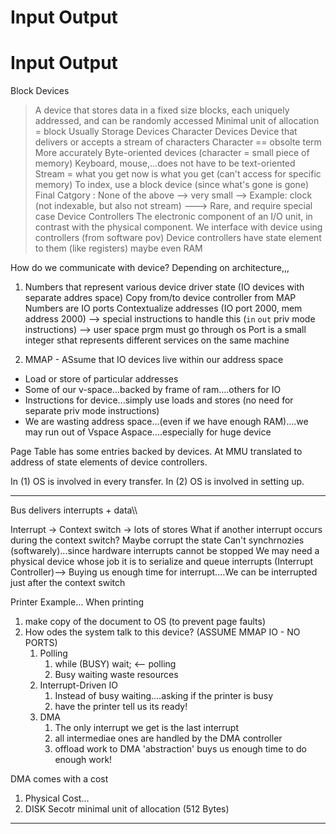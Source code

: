 # Input Output
# Input Output

Block Devices
> A device that stores data in a fixed size blocks, each uniquely addressed, and can be randomly accessed
> Minimal unit of allocation = block
> Usually Storage Devices
Character Devices
> Device that delivers or accepts a stream of characters
> Character == obsolte term
> More accurately Byte-oriented devices (character = small piece of memory)
> Keyboard, mouse,...does not have to be text-oriented
> Stream = what you get now is what you get (can't access for specific memory)
> To index, use a block device (since what's gone is gone)
Final Catgory : None of the above
--> very small
--> Example: clock (not indexable, but also not stream)
---> Rare, and require special case
Device Controllers
> The electronic component of an I/O unit, in contrast with the physical component.
We interface with device using controllers (from software pov)
 Device controllers have state element to them (like registers)
	 maybe even RAM

How do we communicate with device?
Depending on architecture,,,
1. Numbers that represent various device driver state (IO devices with separate addres space)
Copy from/to device controller from MAP
Numbers are IO ports
Contextualize addresses (IO port 2000, mem address 2000) --> special instructions to handle this (`in` `out` priv mode instructions) --> user space prgm must go through os
Port is a small integer sthat represents different services on the same machine

2. MMAP - ASsume that IO devices live within our address space
- Load or store of particular addresses
- Some of our v-space...backed by frame of ram....others for IO
- Instructions for device...simply use loads and stores (no need for separate priv mode instructions)
- We are wasting address space...(even if we have enough RAM)....we may run out of Vspace Aspace....especially for huge device

Page Table has some entries backed by devices. At MMU translated to address of state elements of device controllers.

In (1) OS is involved in every transfer. In (2) OS is involved in setting up.

---
Bus delivers interrupts + data\\\\

Interrupt -> Context switch -> lots of stores
	What if another interrupt occurs during the context switch?
		Maybe corrupt the state
Can't synchrnozies (softwarely)...since hardware interrupts cannot be stopped
We may need a physical device whose job it is to serialize and queue interrupts (Interrupt Controller)--> Buying us enough time for interrupt....We can be interrupted just after the context switch

Printer Example...
When printing
1. make copy of the document to OS (to prevent page faults)
2. How odes the system talk to this device? (ASSUME MMAP IO - NO PORTS)
	1. Polling
		1. while (BUSY) wait; <-- polling 
		2. Busy waiting waste resources
	2. Interrupt-Driven IO
		1. Instead of busy waiting....asking if the printer is busy
		2. have the printer tell us its ready!
	3. DMA
		1. The only interrupt we get is the last interrupt
		2. all intermediae ones are handled by the DMA controller
		3. offload work to DMA 'abstraction' buys us enough time to do enough work!

DMA comes with a cost
1. Physical Cost...
2. DISK Secotr minimal unit of allocation (512 Bytes)

---
